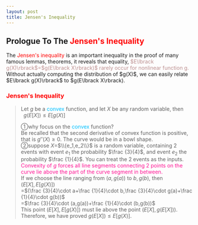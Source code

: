 ```yaml
---
layout: post
title: Jensen's Inequality
---
```


## Prologue To The <font color="Red">Jensen's Inequality</font>
<p class="message">
The <font color="Red">Jensen's inequality</font> is an important inequality in the proof of many famous lemmas, theorems,   
it reveals that equality, <font color="RosyBrown">$E\lbrack g(X)\rbrack$=$g(E\lbrack X\rbrack)$ rarely occur for nonlinear function g.</font>  
Without actually computing the distribution of $g(X)$, we can easily relate $E\lbrack g(X)\rbrack$ to $g(E\lbrack X\rbrack).
</p>

### <font color="Red">Jensen's Inequality</font>
>Let $g$ be a <font color="DeepSkyBlue">convex</font> function, and let $X$ be any random variable, then  
>$\;\;g(E\lbrack X\rbrack)\le E\lbrack g(X)\rbrack$  
>
>&#10112;why focus on the <font color="DeepSkyBlue">convex</font> function?  
>Be recalled that the second derivative of convex function is positive, that is $g″(X)\ge 0$.  The curve would be in a bowl shape.  
>&#10113;suppose $X$=$\\{e_1,e_2\\}$ is a random variable, containing 2 events with event $e_1$ the probability $\frac {3}{4}$, and event $e_2$ the probability $\frac {1}{4}$.  You can treat the 2 events as the inputs.  
><font color="DeepPink">Convexity of $g$ forces all line segments connecting 2 points on the curve lie above the part of the curve segment in between.</font>  
>If we choose the line ranging from $(a,g(a))$ to $b,g(b)$, then  
>$(E\lbrack X\rbrack,E\lbrack g(X)\rbrack)$  
>=$(\frac {3}{4}\cdot a+\frac {1}{4}\cdot b,\frac {3}{4}\cdot g(a)+\frac {1}{4}\cdot g(b))$    
>=$\frac {3}{4}\cdot (a,g(a))+\frac {1}{4}\cdot (b,g(b))$  
>This point $(E\lbrack X\rbrack,E\lbrack g(X)\rbrack)$ must lie above the point $(E\lbrack X\rbrack,g(E\lbrack X\rbrack))$.  
>Therefore, we have proved $g(E\lbrack X\rbrack)\le E\lbrack g(X)\rbrack$.  


<!-- Γ -->
<!-- \frac{\Gamma(k + n)}{\Gamma(n)} \frac{1}{r^k}  -->
<!-- \mbox{\large$\vert$}\nolimits_0^\infty -->
<!-- \vert_0^\infty -->
<!-- &prime; ′ -->
<!-- &Prime; ″ -->
<!-- \overline{X_n} -->
<!-- \frac{{\overline {X_n}}-\mu}{S/\sqrt n} -->
<!-- \lim_{t\rightarrow\infty} -->
<!-- \begin{array}{l}f'(x)\\f''(x)\\f'''(x)\\f''''(x)\end{array} -->
<!-- \\{Z\vert Z\ge t\\} -->
<!-- E\lbrack Z\rbrack -->
<!-- Var\lbrack Z\rbrack -->
<!-- \left|X\right| absolute value of X-->
<!-- \Leftrightarrow -->

<!-- Notes -->
<!-- <font color="OrangeRed">items, verb, to make it the focus</font> -->
<!-- <font color="Red">KKT</font> -->
<!-- <font color="Red">SMO heuristics</font> -->
<!-- <font color="Red">F</font> distribution -->
<!-- <font color="Red">t</font> distribution -->
<!-- <font color="DeepSkyBlue">suggested item, soft item</font> -->
<!-- <font color="RoyalBlue">old alpha</font> -->
<!-- <font color="Green">new alpha</font> -->

<!-- <font color="DeepPink">positive conclusion, finding</font> -->
<!-- <font color="RosyBrown">negative conclusion, finding</font> -->

<!-- <font color="#00ADAD">policy</font> -->
<!-- <font color="#6100A8">full observable</font> -->
<!-- <font color="#FFAC12">partial observable</font> -->
<!-- <font color="#EB00EB">stochastic</font> -->
<!-- <font color="#8400E6">state transition</font> -->
<!-- <font color="#D600D6">discount factor gamma $\gamma$</font> -->
<!-- <font color="#D600D6">$V(S)$</font> -->
<!-- <font color="#9300FF">immediate reward R(S)</font> -->